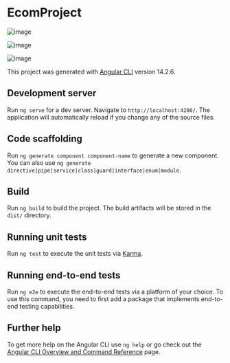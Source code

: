 # EcomProject

![image](https://user-images.githubusercontent.com/74894810/211743571-e119b18e-1bc2-4e8c-accd-2a0a455f50cd.png)


![image](https://user-images.githubusercontent.com/74894810/211749090-98d2a1fa-9a6f-46eb-916e-9b3b98780ef5.png)





![image](https://user-images.githubusercontent.com/74894810/211748700-49d8f31b-c51c-4b9a-b7f3-2201258de05c.png)






















This project was generated with [Angular CLI](https://github.com/angular/angular-cli) version 14.2.6.

## Development server

Run `ng serve` for a dev server. Navigate to `http://localhost:4200/`. The application will automatically reload if you change any of the source files.

## Code scaffolding

Run `ng generate component component-name` to generate a new component. You can also use `ng generate directive|pipe|service|class|guard|interface|enum|module`.

## Build

Run `ng build` to build the project. The build artifacts will be stored in the `dist/` directory.

## Running unit tests

Run `ng test` to execute the unit tests via [Karma](https://karma-runner.github.io).

## Running end-to-end tests

Run `ng e2e` to execute the end-to-end tests via a platform of your choice. To use this command, you need to first add a package that implements end-to-end testing capabilities.

## Further help

To get more help on the Angular CLI use `ng help` or go check out the [Angular CLI Overview and Command Reference](https://angular.io/cli) page.

